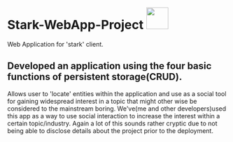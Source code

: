 # Stark-WebApp-Project <img src="https://cdn4.iconfinder.com/data/icons/SUPERVISTA/graphics/png/400/palette.png" width="50">

Web Application for 'stark' client.


## Developed an application using the four basic functions of persistent storage(CRUD). 
Allows user to 'locate' entities within the application and use as a social tool for gaining 
widespread interest in a topic that might other wise be considered to the mainstream boring. We've(me and other developers)used this app
as a way to use social interaction to increase the interest within a certain topic/industry. Again a lot of this sounds rather cryptic 
due to not being able to disclose details about the project prior to the deployment. 
